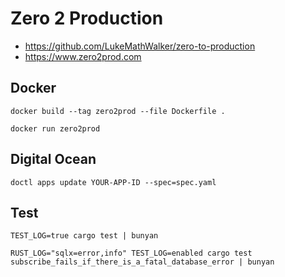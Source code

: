 # Zero 2 Production

* https://github.com/LukeMathWalker/zero-to-production
* https://www.zero2prod.com

## Docker
`docker build --tag zero2prod --file Dockerfile .`

`docker run zero2prod`


## Digital Ocean
`doctl apps update YOUR-APP-ID --spec=spec.yaml`


## Test
`TEST_LOG=true cargo test | bunyan`

`RUST_LOG="sqlx=error,info" TEST_LOG=enabled cargo test subscribe_fails_if_there_is_a_fatal_database_error | bunyan`

